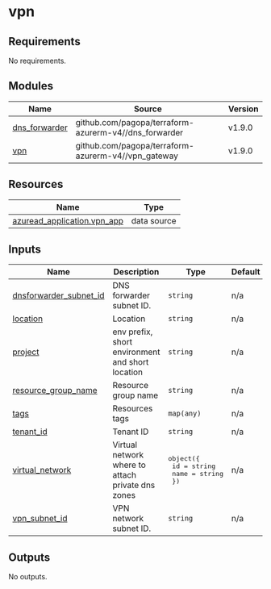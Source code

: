 # vpn

<!-- BEGIN_TF_DOCS -->
## Requirements

No requirements.

## Modules

| Name | Source | Version |
|------|--------|---------|
| <a name="module_dns_forwarder"></a> [dns\_forwarder](#module\_dns\_forwarder) | github.com/pagopa/terraform-azurerm-v4//dns_forwarder | v1.9.0 |
| <a name="module_vpn"></a> [vpn](#module\_vpn) | github.com/pagopa/terraform-azurerm-v4//vpn_gateway | v1.9.0 |

## Resources

| Name | Type |
|------|------|
| [azuread_application.vpn_app](https://registry.terraform.io/providers/hashicorp/azuread/latest/docs/data-sources/application) | data source |

## Inputs

| Name | Description | Type | Default | Required |
|------|-------------|------|---------|:--------:|
| <a name="input_dnsforwarder_subnet_id"></a> [dnsforwarder\_subnet\_id](#input\_dnsforwarder\_subnet\_id) | DNS forwarder subnet ID. | `string` | n/a | yes |
| <a name="input_location"></a> [location](#input\_location) | Location | `string` | n/a | yes |
| <a name="input_project"></a> [project](#input\_project) | env prefix, short environment and short location | `string` | n/a | yes |
| <a name="input_resource_group_name"></a> [resource\_group\_name](#input\_resource\_group\_name) | Resource group name | `string` | n/a | yes |
| <a name="input_tags"></a> [tags](#input\_tags) | Resources tags | `map(any)` | n/a | yes |
| <a name="input_tenant_id"></a> [tenant\_id](#input\_tenant\_id) | Tenant ID | `string` | n/a | yes |
| <a name="input_virtual_network"></a> [virtual\_network](#input\_virtual\_network) | Virtual network where to attach private dns zones | <pre>object({<br/>    id   = string<br/>    name = string<br/>  })</pre> | n/a | yes |
| <a name="input_vpn_subnet_id"></a> [vpn\_subnet\_id](#input\_vpn\_subnet\_id) | VPN network subnet ID. | `string` | n/a | yes |

## Outputs

No outputs.
<!-- END_TF_DOCS -->
